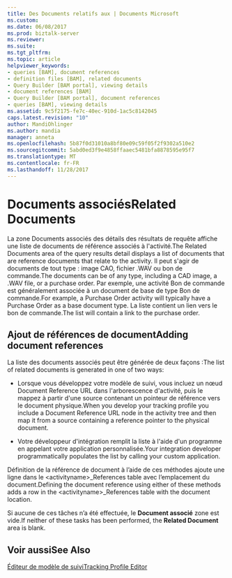 ```yaml
---
title: Des Documents relatifs aux | Documents Microsoft
ms.custom: 
ms.date: 06/08/2017
ms.prod: biztalk-server
ms.reviewer: 
ms.suite: 
ms.tgt_pltfrm: 
ms.topic: article
helpviewer_keywords:
- queries [BAM], document references
- definition files [BAM], related documents
- Query Builder [BAM portal], viewing details
- document references [BAM]
- Query Builder [BAM portal], document references
- queries [BAM], viewing details
ms.assetid: 9c5f2175-fe7c-40ec-910d-1ac5c8142045
caps.latest.revision: "10"
author: MandiOhlinger
ms.author: mandia
manager: anneta
ms.openlocfilehash: 5b87f0d31010a8bf80e09c59f05f2f9302a510e2
ms.sourcegitcommit: 5abd0ed3f9e4858ffaaec5481bfa8878595e95f7
ms.translationtype: MT
ms.contentlocale: fr-FR
ms.lasthandoff: 11/28/2017
---
```

# <a name="related-documents"></a><span data-ttu-id="c1602-102">Documents associés</span><span class="sxs-lookup"><span data-stu-id="c1602-102">Related Documents</span></span>
<span data-ttu-id="c1602-103">La zone Documents associés des détails des résultats de requête affiche une liste de documents de référence associés à l'activité.</span><span class="sxs-lookup"><span data-stu-id="c1602-103">The Related Documents area of the query results detail displays a list of documents that are reference documents that relate to the activity.</span></span> <span data-ttu-id="c1602-104">Il peut s'agir de documents de tout type : image CAO, fichier .WAV ou bon de commande.</span><span class="sxs-lookup"><span data-stu-id="c1602-104">The documents can be of any type, including a CAD image, a .WAV file, or a purchase order.</span></span> <span data-ttu-id="c1602-105">Par exemple, une activité Bon de commande est généralement associée à un document de base de type Bon de commande.</span><span class="sxs-lookup"><span data-stu-id="c1602-105">For example, a Purchase Order activity will typically have a Purchase Order as a base document type.</span></span> <span data-ttu-id="c1602-106">La liste contient un lien vers le bon de commande.</span><span class="sxs-lookup"><span data-stu-id="c1602-106">The list will contain a link to the purchase order.</span></span>  
  
## <a name="adding-document-references"></a><span data-ttu-id="c1602-107">Ajout de références de document</span><span class="sxs-lookup"><span data-stu-id="c1602-107">Adding document references</span></span>  
 <span data-ttu-id="c1602-108">La liste des documents associés peut être générée de deux façons :</span><span class="sxs-lookup"><span data-stu-id="c1602-108">The list of related documents is generated in one of two ways:</span></span>  
  
-   <span data-ttu-id="c1602-109">Lorsque vous développez votre modèle de suivi, vous incluez un nœud Document Reference URL dans l'arborescence d'activité, puis le mappez à partir d'une source contenant un pointeur de référence vers le document physique.</span><span class="sxs-lookup"><span data-stu-id="c1602-109">When you develop your tracking profile you include a Document Reference URL node in the activity tree and then map it from a source containing a reference pointer to the physical document.</span></span>  
  
-   <span data-ttu-id="c1602-110">Votre développeur d'intégration remplit la liste à l'aide d'un programme en appelant votre application personnalisée.</span><span class="sxs-lookup"><span data-stu-id="c1602-110">Your integration developer programmatically populates the list by calling your custom application.</span></span>  
  
 <span data-ttu-id="c1602-111">Définition de la référence de document à l’aide de ces méthodes ajoute une ligne dans le \<activityname\>_References table avec l’emplacement du document.</span><span class="sxs-lookup"><span data-stu-id="c1602-111">Defining the document reference using either of these methods adds a row in the \<activityname\>_References table with the document location.</span></span>  
  
 <span data-ttu-id="c1602-112">Si aucune de ces tâches n’a été effectuée, le **Document associé** zone est vide.</span><span class="sxs-lookup"><span data-stu-id="c1602-112">If neither of these tasks has been performed, the **Related Document** area is blank.</span></span>  
  
## <a name="see-also"></a><span data-ttu-id="c1602-113">Voir aussi</span><span class="sxs-lookup"><span data-stu-id="c1602-113">See Also</span></span>  
 [<span data-ttu-id="c1602-114">Éditeur de modèle de suivi</span><span class="sxs-lookup"><span data-stu-id="c1602-114">Tracking Profile Editor</span></span>](../core/tracking-profile-editor.md)